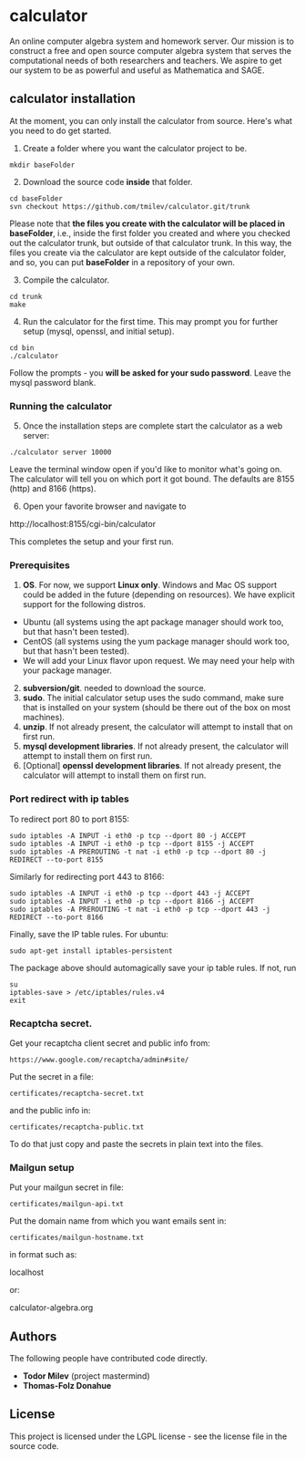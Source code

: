 # calculator

An online computer algebra system and homework server. 
Our mission is to construct a free and open source computer 
algebra system that serves the computational needs of 
both researchers and teachers.
We aspire to get our system to be as powerful and useful as Mathematica and SAGE.

## calculator installation 
At the moment, you can only install the calculator from source. Here's what you need to do get started.
1. Create a folder where you want the calculator project to be.
```
mkdir baseFolder
```
2. Download the source code **inside** that folder. 
```
cd baseFolder
svn checkout https://github.com/tmilev/calculator.git/trunk

```
Please note that **the files you create with the calculator will be placed in baseFolder**, i.e., inside the first folder you created and where you checked out the calculator trunk, but outside of that calculator trunk. In this way, the files you create via the calculator are kept outside of the calculator folder, and so, you can put **baseFolder** in a repository of your own. 

3. Compile the calculator.
```
cd trunk
make
```
4. Run the calculator for the first time. This may prompt you for further setup (mysql, openssl, and initial setup). 
```
cd bin
./calculator
```
Follow the prompts - you **will be asked for your sudo password**. Leave the mysql password blank.
### Running the calculator
5. Once the installation steps are complete start the calculator as a web server:
```
./calculator server 10000
```
Leave the terminal window open if you'd like to monitor what's going on. The calculator will tell you on which port it got bound. The defaults are 8155 (http) and 8166 (https). 

6. Open your favorite browser and navigate to 

http://localhost:8155/cgi-bin/calculator

This completes the setup and your first run.

### Prerequisites
1. **OS**. For now, we support **Linux only**. Windows and Mac OS support could be added in the future (depending on resources). We have explicit support for the following distros.
- Ubuntu   (all systems using the apt package manager should work too, but that hasn't been tested).
- CentOS   (all systems using the yum package manager should work too, but that hasn't been tested).
- We will add your Linux flavor upon request. We may need your help with your package manager. 
2. **subversion/git**. needed to download the source. 
3. **sudo**. The initial calculator setup uses the sudo command, make sure that is installed on your system (should be there out of the box on most machines). 
4. **unzip**. If not already present, the calculator will attempt to install that on first run.
5. **mysql development libraries**. If not already present, the calculator will attempt to install them on first run.
6. [Optional] **openssl development libraries**. If not already present, the calculator will attempt to install them on first run.

### Port redirect with ip tables

To redirect port 80 to port 8155:
```
sudo iptables -A INPUT -i eth0 -p tcp --dport 80 -j ACCEPT
sudo iptables -A INPUT -i eth0 -p tcp --dport 8155 -j ACCEPT
sudo iptables -A PREROUTING -t nat -i eth0 -p tcp --dport 80 -j REDIRECT --to-port 8155
```
Similarly for redirecting port 443 to 8166:
```
sudo iptables -A INPUT -i eth0 -p tcp --dport 443 -j ACCEPT
sudo iptables -A INPUT -i eth0 -p tcp --dport 8166 -j ACCEPT
sudo iptables -A PREROUTING -t nat -i eth0 -p tcp --dport 443 -j REDIRECT --to-port 8166
```
Finally, save the IP table rules. For ubuntu:

```
sudo apt-get install iptables-persistent
```
The package above should automagically save your ip table rules. If not, run
```
su
iptables-save > /etc/iptables/rules.v4
exit
```

### Recaptcha secret. 
Get your recaptcha client secret and public info from:

```
https://www.google.com/recaptcha/admin#site/
```

Put the secret in a file:

```
certificates/recaptcha-secret.txt
```
and the public info in:

```
certificates/recaptcha-public.txt
```

To do that just copy and paste the secrets in plain text into the files.

### Mailgun setup

Put your mailgun secret in file:

```
certificates/mailgun-api.txt
```

Put the domain name from which you want emails sent in:

```
certificates/mailgun-hostname.txt
```
in format such as:

localhost

or:

calculator-algebra.org

## Authors
The following people have contributed code directly.
- **Todor Milev** (project mastermind)
- **Thomas-Folz Donahue**

## License
This project is licensed under the LGPL license - see the license file in the source code.

